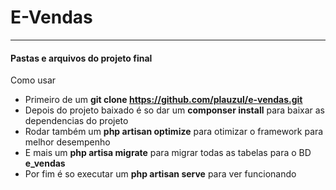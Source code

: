 # E-Vendas

* * *

#### Pastas e arquivos do projeto final

Como usar

*   Primeiro de um **git clone https://github.com/plauzul/e-vendas.git**
*   Depois do projeto baixado é so dar um **componser install** para baixar as dependencias do projeto
*   Rodar também um  **php artisan optimize** para otimizar o framework para melhor desempenho
*   E mais um **php artisa migrate** para migrar todas as tabelas para o BD **e_vendas**
*   Por fim é so executar um **php artisan serve** para ver funcionando